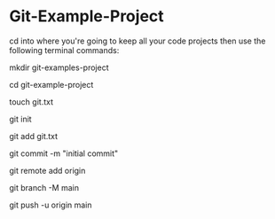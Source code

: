 # Git-Example-Project

cd into where you're going to keep all your code projects then use the following terminal commands:


mkdir git-examples-project

cd git-example-project

touch git.txt

git init

git add git.txt

git commit -m "initial commit"

git remote add origin <your repo here>

git branch -M  main

git push -u origin main


